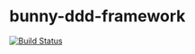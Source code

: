 # bunny-ddd-framework

[![Build Status](https://app.travis-ci.com/maydaygjw/bunny-ddd-framework.svg?branch=main)](https://app.travis-ci.com/maydaygjw/bunny-ddd-framework)
